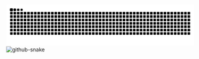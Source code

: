 ![github-contribution-grid-snake-dark](https://raw.githubusercontent.com/isaiahjon3s/isaiahjon3s/output/github-contribution-grid-snake-dark.svg?palette=github-dark)
<picture>
  <source media="(prefers-color-scheme: dark)" srcset="github-snake-dark.svg" />
  <source media="(prefers-color-scheme: light)" srcset="github-snake.svg" />
  <img alt="github-snake" src="github-snake.svg" />
</picture>
